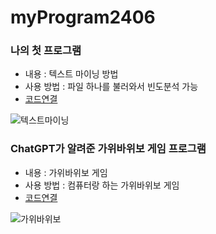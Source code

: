 # myProgram2406


### 나의 첫 프로그램
 * 내용 : 텍스트 마이닝 방법
 * 사용 방법 : 파일 하나를 불러와서 빈도분석 가능
 * [코드연결](test.py)
   
![텍스트마이닝](https://unsplash.com/ko/%EC%82%AC%EC%A7%84/%EB%8D%B0%EB%B0%94%EB%82%98%EA%B0%80%EB%A6%AC-%EB%AC%B8%EC%9E%90%EC%A7%91%EC%9D%84-%EA%B0%80%EB%A6%AC%ED%82%A4%EB%8A%94-%EC%95%84%EC%9D%B4%EC%9D%98-%EC%86%90-6d0LRYcuSuw?utm_content=creditShareLink&utm_medium=referral&utm_source=unsplash)

 ### ChatGPT가 알려준 가위바위보 게임 프로그램
 * 내용 : 가위바위보 게임
 * 사용 방법 : 컴퓨터랑 하는 가위바위보 게임
 * [코드연결](test2.py)

![가위바위보](https://unsplash.com/ko/%EC%82%AC%EC%A7%84/%ED%9D%91%EB%B0%B1-%EA%B2%A9%EC%9E%90-%EB%AC%B4%EB%8A%AC-%EA%B8%B4-%EC%86%8C%EB%A7%A4-%EC%85%94%EC%B8%A0%EB%A5%BC-%EC%9E%85%EC%9D%80-%EC%82%AC%EB%9E%8C%EC%9D%B4-%ED%9D%B0-%EC%A2%85%EC%9D%B4%EB%A5%BC-%EB%93%A4%EA%B3%A0-gSDSkD0tIvo?utm_content=creditShareLink&utm_medium=referral&utm_source=unsplash)

